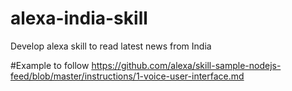# alexa-india-skill
Develop alexa skill to read latest news from India

#Example to follow
https://github.com/alexa/skill-sample-nodejs-feed/blob/master/instructions/1-voice-user-interface.md
